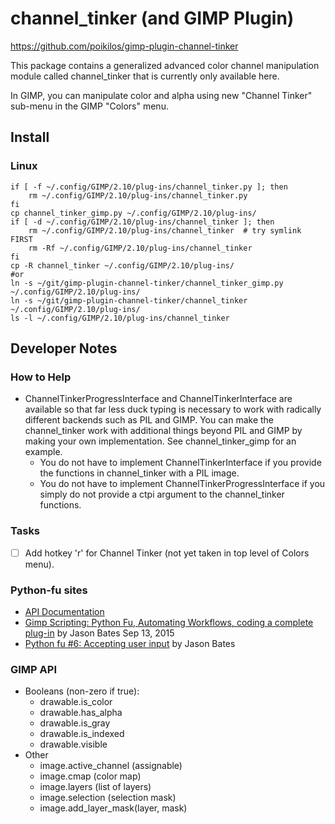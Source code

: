 # channel_tinker (and GIMP Plugin)
<https://github.com/poikilos/gimp-plugin-channel-tinker>

This package contains a generalized advanced color channel manipulation
module called channel_tinker that is currently only available here.

In GIMP, you can manipulate color and alpha using new "Channel Tinker"
sub-menu in the GIMP "Colors" menu.


## Install
### Linux
```
if [ -f ~/.config/GIMP/2.10/plug-ins/channel_tinker.py ]; then
    rm ~/.config/GIMP/2.10/plug-ins/channel_tinker.py
fi
cp channel_tinker_gimp.py ~/.config/GIMP/2.10/plug-ins/
if [ -d ~/.config/GIMP/2.10/plug-ins/channel_tinker ]; then
    rm ~/.config/GIMP/2.10/plug-ins/channel_tinker  # try symlink FIRST
    rm -Rf ~/.config/GIMP/2.10/plug-ins/channel_tinker
fi
cp -R channel_tinker ~/.config/GIMP/2.10/plug-ins/
#or
ln -s ~/git/gimp-plugin-channel-tinker/channel_tinker_gimp.py ~/.config/GIMP/2.10/plug-ins/
ln -s ~/git/gimp-plugin-channel-tinker/channel_tinker ~/.config/GIMP/2.10/plug-ins/
ls -l ~/.config/GIMP/2.10/plug-ins/channel_tinker
```


## Developer Notes

### How to Help
- ChannelTinkerProgressInterface and ChannelTinkerInterface are
  available so that far less duck typing is necessary to work with
  radically different backends such as PIL and GIMP. You can make the
  channel_tinker work with additional things beyond PIL and GIMP by
  making your own implementation. See channel_tinker_gimp for an
  example.
  - You do not have to implement ChannelTinkerInterface if you provide
    the functions in channel_tinker with a PIL image.
  - You do not have to implement ChannelTinkerProgressInterface if you
    simply do not provide a ctpi argument to the channel_tinker
    functions.

### Tasks
- [ ] Add hotkey 'r' for Channel Tinker (not yet taken in top level of
  Colors menu).

### Python-fu sites
- [API Documentation](https://www.gimp.org/docs/python/index.html)
- [Gimp Scripting: Python Fu, Automating Workflows, coding a complete plug-in](https://www.youtube.com/watch?v=uSt80abcmJs) by Jason Bates Sep 13, 2015
- [Python fu #6: Accepting user input](https://jacksonbates.wordpress.com/2015/09/14/python-fu-6-accepting-user-input/) by Jason Bates

### GIMP API
- Booleans (non-zero if true):
  - drawable.is_color
  - drawable.has_alpha
  - drawable.is_gray
  - drawable.is_indexed
  - drawable.visible
- Other
  - image.active_channel (assignable)
  - image.cmap (color map)
  - image.layers (list of layers)
  - image.selection (selection mask)
  - image.add_layer_mask(layer, mask)

